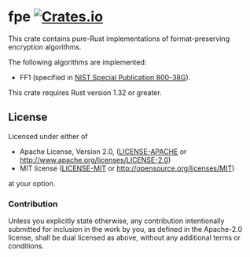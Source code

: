 # fpe [![Crates.io](https://img.shields.io/crates/v/fpe.svg)](https://crates.io/crates/fpe) #

This crate contains pure-Rust implementations of format-preserving encryption
algorithms.

The following algorithms are implemented:
- FF1 (specified in [NIST Special Publication 800-38G](http://dx.doi.org/10.6028/NIST.SP.800-38G)).

This crate requires Rust version 1.32 or greater.

## License

Licensed under either of

 * Apache License, Version 2.0, ([LICENSE-APACHE](LICENSE-APACHE) or http://www.apache.org/licenses/LICENSE-2.0)
 * MIT license ([LICENSE-MIT](LICENSE-MIT) or http://opensource.org/licenses/MIT)

at your option.

### Contribution

Unless you explicitly state otherwise, any contribution intentionally
submitted for inclusion in the work by you, as defined in the Apache-2.0
license, shall be dual licensed as above, without any additional terms or
conditions.
